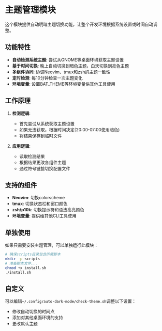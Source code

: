 # 主题管理模块

这个模块提供自动明暗主题切换功能，让整个开发环境根据系统设置或时间自动调整。

## 功能特性

- **自动检测系统主题**: 尝试从GNOME等桌面环境获取主题设置
- **基于时间切换**: 晚上自动切换到暗色主题，白天切换到亮色主题
- **多组件协同**: 协调Neovim、tmux和zsh的主题一致性
- **定时检测**: 每10分钟检查一次主题变化
- **环境变量**: 设置BAT_THEME等环境变量供其他工具使用

## 工作原理

1. **检测逻辑**:
   - 首先尝试从系统获取主题设置
   - 如果无法获取，根据时间决定(20:00-07:00使用暗色)
   - 将结果保存到临时文件

2. **应用逻辑**:
   - 读取检测结果
   - 根据结果更改各组件主题
   - 通过符号链接切换配置文件

## 支持的组件

- **Neovim**: 切换colorscheme
- **tmux**: 切换状态栏和窗口颜色
- **zsh/p10k**: 切换提示符和语法高亮颜色
- **环境变量**: 提供给其他CLI工具使用

## 单独使用

如果只需要安装主题管理，可以单独运行此模块：

```bash
# 确保scripts目录包含所需脚本
mkdir -p scripts
# 准备脚本文件...
chmod +x install.sh
./install.sh
```

## 自定义

可以编辑`~/.config/auto-dark-mode/check-theme.sh`调整以下设置：

- 修改自动切换的时间点
- 添加对其他桌面环境的支持
- 更改默认主题 
